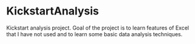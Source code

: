 # KickstartAnalysis

Kickstart analysis project. Goal of the project is to learn features of Excel that I have not used and to learn some basic data analysis techniques.
